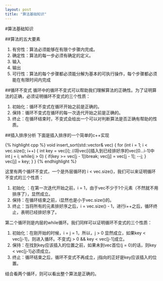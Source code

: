 ```yaml
---
layout: post
title: "算法基础知识"
---
```


#算法基础知识

##算法的五大要素
1. 有穷性：算法必须能够在有限个步骤内完成。
2. 确定性：算法的每一步必须有确定的定义。
3. 输入
4. 输出
5. 可行性：算法的每个步骤都必须能分解为基本的可执行操作，每个步骤都必须能在有限时间内完成

##循环不变式
循环中的循环不变式可以帮助我们理解算法的正确性。为了证明算法的正确，必须证明循环不变式的三个性质：
1. 初始化：循环不变式在循环开始之前是正确的。
2. 保持：循环不变式在循环的每一次迭代开始之前是正确的。
3. 终止：在循环结束时，不变式会给出一个可以对判断算法是否正确有帮助的性质。

##插入排序分析
下面是插入排序的一个简单的c++实现

{% highlight cpp %}
    void insert_sort(std::vector<int>& vec) {
      for (int i = 1; i < vec.size(); i++) {
        int key = vec[i];
        //将vec[i]插入到已经排好序的vec[0...i-1]中
        int j = i;
        while(j > 0) {
          if(key >= vec[j - 1])break;
          vec[j] = vec[j - 1];
          --j;
        }
        vec[j] = key;
      }
    }
{% endhighlight %}

这里有两个循环不变式，一个是外层循环的 i < vec.size()，我们可以来证明循环不变式的三个性质：
1. 初始化 ：在第一次迭代开始之前，i = 1，由于vec不少于1个元素（不然就不用排序了），显然成立。
2. 保持：在循环结束之前，i显然也是小于vec.size()的。
3. 终止：当将所有的元素排好序之后，i = vec.size() - 1，进行i++之后，循环终止，表明已经排好序了。

第二个循环则是内层的while循环。我们同样可以证明循环不变式的三个性质：
1. 初始化：在刚开始的时候，i = j = 1，所以，j > 0 显然成立，如果key < vec[j-1]，则进入循环。不变式j > 0 && key < vec[j-1]成立。
2. 保持：在找到key应该插入的位置之前，如果未到vec首位(j = 0)的话，则key < vec[j-1]必须成立。
3. 终止：循环结束之后，循环不变式不再成立，j指向的正好是key应该插入的位置。

结合看两个循环，则可以看出整个算法是正确的。
